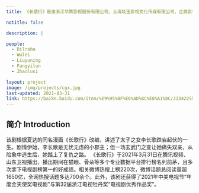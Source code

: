 ```yaml
---
title: 《长歌行》是由浙江华策影视股份有限公司、上海琰玉影视文化传媒有限公司、企鹅影视、上海琰然影视文化传媒有限公司联合出品，朱锐斌执导，裴雨飞担任编剧，迪丽热巴、吴磊领衔主演，刘宇宁、赵露思、方逸伦特别主演，易大千、曹曦月、库都斯江·艾尼娃尔、刘海宽主演，耿乐、王瑞昌、李光复、成泰燊特别出演，许榕真、俞梓嫣友情出演的古装传奇剧。

notitle: false

description: |

people:
  - Dilraba
  - Wulei
  - Liuyuning
  - Fangyilun
  - Zhaolusi

layout: project
image: /img/projects/cgx.jpg
last-updated: 2021-03-31
link: https://baike.baidu.com/item/%E9%95%BF%E6%AD%8C%E8%A1%8C/23342255
---
```


## 简介 Introduction
该剧根据夏达的同名漫画《长歌行》改编，讲述了太子之女李长歌跌宕起伏的一生。剧情伊始，李长歌是无忧无虑的小郡主；但一场玄武门之变让她痛失双亲，从险象中逃生后，她踏上了复仇之路。
《长歌行》于2021年3月31日在腾讯视频、山东卫视播出，播出期间在猫眼、骨朵等多个专业数据平台排行榜名列前茅，且多次拿下电视剧榜第一的好成绩。相关微博热搜上榜220次，微博话题总阅读量超1650亿，全网热搜话题多达700余个。此外，该剧还获得了2021年中美电视节“年度金天使奖电视剧”与第32届浙江电视牡丹奖“电视剧优秀作品奖”。

